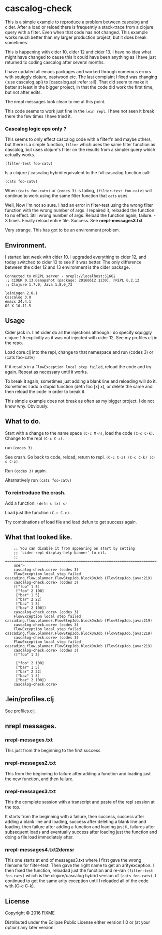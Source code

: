 # cascalog-check

This is a simple example to reproduce a problem between cascalog and
cider.  After a load or reload there is frequently a stack-trace
from a clojure query with a filter. Even when that code has not changed.
This example works much better than my larger production project, but
it does break sometimes. 

This is happening with cider 10, cider 12 and cider 13. I have no idea
what might have changed to cause this it could have been anything as I
have just returned to coding cascalog after several months.

I have updated all emacs packages and worked through numerous errors 
with squiggly clojure, eastwood etc. The last complaint I fixed was
changing (:use cascalog.api)  to [cascalog.api :refer :all].
That did seem to make it better at least in the bigger project, in
that the code did work the first time, but not after edits.

The nrepl messages look clean to me at this point.

This code seems to work just fine in the `lein repl`.  I have
not seen it break there the few times I have tried it.

### Cascalog logic ops only ?

This seems to only effect cascalog code with a filterfn and maybe others,
but there is a simple function, `filter` which uses the same filter function as cascalog, but uses clojure's filter on the results from a simpler
query which actually works.

```(filter-test foo-catv)```

Is a clojure / cascalog hybrid equivalent to the full cascalog
function call:

```(cats foo-catv)```

When `(cats foo-catv)` or `(codes 3)` is failing, `(filter-test foo-catv)` 
will continue to work using the same filter function that `cats` uses.

Well, Now I'm not so sure. I had an error in filter-test using the wrong filter function with the wrong number of args.  I repaired it, reloaded the function to no effect. Still wrong number of args.  Reload the function again, failure.  - 3 times. Finally reload entire file.  Success.
See **nrepl-messages3.txt**

Very strange. This has got to be an environment problem.

## Environment.

I started last week with cider 10. I upgraded everything to cider 12,
and today switched to cider 13 to see if it was better. The only difference
between the cider 12 and 13 environment is the cider package.

    Connected to nREPL server - nrepl://localhost:51662
    ;; CIDER 0.13.0snapshot (package: 20160612.1230), nREPL 0.2.12
    ;; Clojure 1.7.0, Java 1.8.0_73
    
    leiningen 2.6.1
    Cascalog 3.0
    emacs 24.4.1
    OS X 10.11.5
    

## Usage

Cider jack in.  I let cider do all the injections although I do
specify squiggly clojure 1.5 explicitly as it was not injected with
cider 12.  See my profiles.clj in the repo.

Load core.clj into the repl, change to that namespace and run
(codes 3)  or (cats foo-catv)

If it results in a `FlowException local step failed`,  reload
the code and try again. Repeat as necessary until it works.

To break it again, sometimes just adding a blank line and reloading will
do it.  Sometimes I add a stupid function (defn foo [x] x), or delete
the same and then reload the code in order to break it.

This simple example does not break as often as my bigger project. I do
not know why. Obviously.

## What to do.

Start with a change to the name space `(C-c M-n)`, load the code `(C-c C-k)`. Change to the repl `(C-c C-z)`.  

run `(codes 3)`

See crash.  Go back to code, reload, return to repl.
`(C-c C-z) (C-c C-k) (C-c C-z)`

Run `(codes 3)`  again. 

Alternatively run `(cats foo-catv)` 

### To reintroduce the crash.

Add a function.  ```(defn s [x] x)```

Load just the function `(C-c C-c)`.

Try combinations of load file and load defun to get success again.

## What that looked like.

```
    ;; You can disable it from appearing on start by setting
    ;; `cider-repl-display-help-banner' to nil.
    ;; ======================================================================
    user> 
    cascalog-check.core> (codes 3)
    FlowException local step failed  cascading.flow.planner.FlowStepJob.blockOnJob (FlowStepJob.java:219)
    cascalog-check.core> (codes 3)
    (["foo" 1 3]
     ["foo" 2 100]
     ["bar" 1 5]
     ["bar" 2 22]
     ["baz" 1 3]
     ["baz" 2 100])
    cascalog-check.core> (codes 3)
    FlowException local step failed  cascading.flow.planner.FlowStepJob.blockOnJob (FlowStepJob.java:219)
    cascalog-check.core> (codes 3)
    FlowException local step failed  cascading.flow.planner.FlowStepJob.blockOnJob (FlowStepJob.java:219)
    cascalog-check.core> (codes 3)
    FlowException local step failed  cascading.flow.planner.FlowStepJob.blockOnJob (FlowStepJob.java:219)
    cascalog-check.core> (codes 3)
    (["foo" 1 3]

     ["foo" 2 100]
     ["bar" 1 5]
     ["bar" 2 22]
     ["baz" 1 3]
     ["baz" 2 100])
    cascalog-check.core> 
```

## .lein/profiles.clj

See profiles.clj.

## nrepl messages.

### nrepl-messages.txt
This just from the beginning to the first success.

### nrepl-messages2.txt
This from the beginning to failure after adding a function
and loading just the new function, and then failure.

### nrepl-messages3.txt
This the complete session with a transcript and paste of
the repl session at the top.

It starts from the beginning with a failure, then success, 
success after adding a blank line and loading,
success after deleting a blank line and loading.
then failure after adding a function and loading just it, 
failures after subsequent loads and eventually success after 
loading just the function and doing a file load immediately after.

### nrepl-messages4.txt2dcmsr

This one starts at end of messages3.txt where I first gave the wrong
filename for filter-test.  Then gave the right name to get an arityexception.  I then fixed the function, reloadad just the function and re-ran `(filter-test foo-catv)` which is the clojure/cascalog hybrid version of `(cats foo-catv)`.  I continued to get the same arity exception until I reloaded all of the code with (C-c C-k).

## License

Copyright © 2016 FIXME

Distributed under the Eclipse Public License either version 1.0 or (at
your option) any later version.
